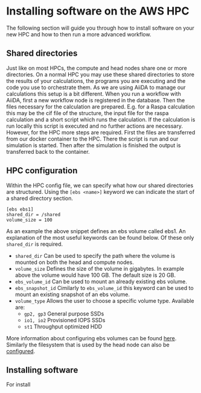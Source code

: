 # Installing software on the AWS HPC
The following section will guide you through how to install software on your new HPC and how to then run a more advanced workflow. 

## Shared directories
Just like on most HPCs, the compute and head nodes share one or more directories. On a normal HPC you may use these shared directories to store the results of your calculations, the programs you are executing and the code you use to orchestrate them. As we are using AiiDA to manage our calculations this setup is a bit different. When you run a workflow with AiiDA, first a new workflow node is registered in the database. Then the files necessary for the calculation are prepared. E.g. for a Raspa calculation this may be the cif file of the structure, the input file for the raspa calculation and a short script which runs the calculation. If the calculation is run locally this script is executed and no further actions are necessary. However, for the HPC more steps are required. First the files are transferred from our docker container to the HPC. There the script is run and our simulation is started. Then after the simulation is finished the output is transferred back to the container. 

## HPC configuration

Within the HPC config file, we can specify what how our shared directories are structured. Using the `[ebs <name>]` keyword we can indicate the start of a shared directory section.

```
[ebs ebs1]
shared_dir = /shared
volume_size = 100
```

As an example the above snippet defines an ebs volume called ebs1. An explanation of the most useful keywords can be found below. Of these only `shared_dir` is required.

- `shared_dir` Can be used to specify the path where the volume is mounted on both the head and compute nodes.
- `volume_size` Defines the size of the volume in gigabytes. In example above the volume would have 100 GB. The default size is 20 GB.
- `ebs_volume_id` Can be used to mount an already existing ebs volume. 
- `ebs_snapshot_id` Cimilarly to `ebs_volume_id` this keyword can be used to mount an existing snapshot of an ebs volume.
- `volume_type` Allows the user to choose a specific volume type. Available are:  
  - `gp2, gp3` General purpose SSDs
  - `io1, io2` Provisioned IOPS SSDs
  - `st1` Throughput optimized HDD

More information about configuring ebs volumes can be found [here](https://docs.aws.amazon.com/parallelcluster/latest/ug/ebs-section.html). Similarly the filesystem that is used by the head node can also be [configured](https://docs.aws.amazon.com/parallelcluster/latest/ug/efs-section.html). 

## Installing software

For install
